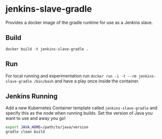 # jenkins-slave-gradle
Provides a docker image of the gradle runtime for use as a Jenkins slave.

## Build
`docker build -t jenkins-slave-gradle .`

## Run
For local running and experimentation run `docker run -i -t --rm jenkins-slave-gradle /bin/bash` and have a play once inside the container.

## Jenkins Running
Add a new Kubernetes Container template called `jenkins-slave-gradle` and specify this as the node when running builds. Set the version of Java you want to use and away you go!
```bash
export JAVA_HOME=/path/to/java/version
gradle clean build
```
